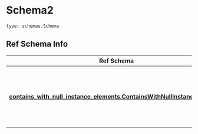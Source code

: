 # Schema2
```
type: schemas.Schema
```

## Ref Schema Info
Ref Schema | Input Type | Output Type
---------- | ---------- | -----------
[**contains_with_null_instance_elements.ContainsWithNullInstanceElements**](../../../../../../../components/schema/contains_with_null_instance_elements.md) | dict, schemas.immutabledict, str, datetime.date, datetime.datetime, uuid.UUID, int, float, bool, None, list, tuple, bytes, io.FileIO, io.BufferedReader | schemas.immutabledict, str, float, int, bool, None, tuple, bytes, io.FileIO
